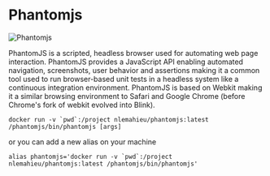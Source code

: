 Phantomjs
==

![Phantomjs](http://phantomjs.org/img/phantomjs-logo.png)

PhantomJS is a scripted, headless browser used for automating web page interaction. PhantomJS provides a JavaScript API enabling automated navigation, screenshots, user behavior and assertions making it a common tool used to run browser-based unit tests in a headless system like a continuous integration environment. PhantomJS is based on Webkit making it a similar browsing environment to Safari and Google Chrome (before Chrome's fork of webkit evolved into Blink).

```
docker run -v `pwd`:/project nlemahieu/phantomjs:latest /phantomjs/bin/phantomjs [args]
```

or you can add a new alias on your machine

```
alias phantomjs='docker run -v `pwd`:/project nlemahieu/phantomjs:latest /phantomjs/bin/phantomjs'
```